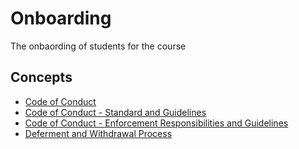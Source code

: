 # Onboarding
The onbaording of students for the course

## Concepts
* [Code of Conduct](https://intranet.alxswe.com/concepts/100010)
* [Code of Conduct - Standard and Guidelines](https://intranet.alxswe.com/concepts/100011)
* [Code of Conduct - Enforcement Responsibilities and Guidelines](https://intranet.alxswe.com/concepts/100012)
* [Deferment and Withdrawal Process](https://intranet.alxswe.com/concepts/100016)
